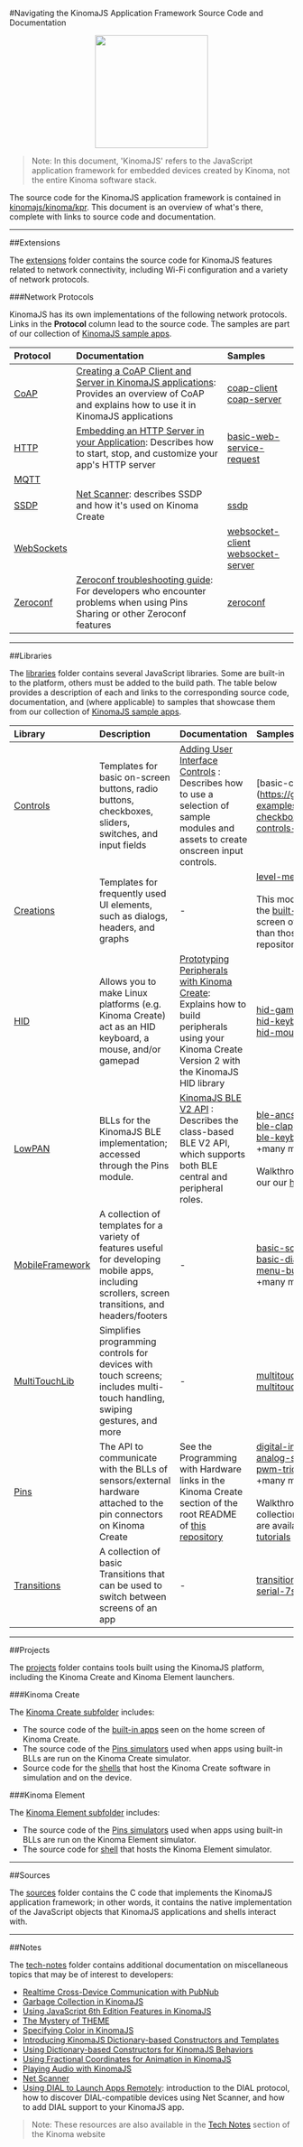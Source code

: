 #Navigating the KinomaJS Application Framework Source Code and Documentation

<p align="center"> <img src="http://kinoma.com/media/press-images/img/KinomaJS-sm.jpg" height="200" alt=""/></p>

> Note: In this document, 'KinomaJS' refers to the JavaScript application framework for embedded devices created by Kinoma, not the entire Kinoma software stack.

The source code for the KinomaJS application framework is contained in [kinomajs/kinoma/kpr](../kinoma/kpr). This document is an overview of what's there, complete with links to source code and documentation.

***

##Extensions

The [extensions](../kinoma/kpr/extensions) folder contains the source code for KinomaJS features related to network connectivity, including Wi-Fi configuration and a variety of network protocols.

###Network Protocols

KinomaJS has its own implementations of the following network protocols. Links in the **Protocol** column lead to the source code. The samples are part of our collection of [KinomaJS sample apps](https://github.com/Kinoma/KPR-examples).

| Protocol | Documentation | Samples |
| :-- 	| :-- | :-- |
| [CoAP](../kinoma/kpr/extensions/coap) | [Creating a CoAP Client and Server in KinomaJS applications](../kinoma/kpr/notes/tech-notes/coap-client-and-server-in-kinomajs/coap-client-and-server-in-kinomajs.md): Provides an overview of CoAP and explains how to use it in KinomaJS applications | [coap-client](https://github.com/Kinoma/KPR-examples/tree/master/coap-client)<BR>[coap-server](https://github.com/Kinoma/KPR-examples/tree/master/coap-server)
| [HTTP](../kinoma/kpr/sources) | [Embedding an HTTP Server in your Application](../kinoma/kpr/notes/tech-notes/embedding-an-http-server-in-your-application/embedding-an-http-server-in-your-application.md): Describes how to start, stop, and customize your app's HTTP server | [basic-web-service-request](https://github.com/Kinoma/KPR-examples/tree/master/basic-web-service-request)
| [MQTT](../kinoma/kpr/extensions/mqtt) |  | 
| [SSDP](../kinoma/kpr/extensions/ssdp)  | [Net Scanner](../kinoma/kpr/notes/tech-notes/net-scanner/net-scanner.md): describes SSDP and how it's used on Kinoma Create | [ssdp](https://github.com/Kinoma/KPR-examples/tree/master/ssdp) 
| [WebSockets](../kinoma/kpr/extensions/websocket) |  | [websocket-client](https://github.com/Kinoma/KPR-examples/tree/master/websocket-client)<BR>[websocket-server](https://github.com/Kinoma/KPR-examples/tree/master/websocket-server)
| [Zeroconf](../kinoma/kpr/extensions/zeroconf) |  [Zeroconf troubleshooting guide](../kinoma/kpr/notes/tech-notes/zero-conf-note/zero-conf-troubleshooting.md): For developers who encounter problems when using Pins Sharing or other Zeroconf features | [zeroconf](https://github.com/Kinoma/KPR-examples/tree/master/zeroconf)

***

##Libraries

The [libraries](../kinoma/kpr/libraries) folder contains several JavaScript libraries. Some are built-in to the platform, others must be added to the build path. The table below provides a description of each and links to the corresponding source code, documentation, and (where applicable) to samples that showcase them from our collection of [KinomaJS sample apps](https://github.com/Kinoma/KPR-examples).

| Library | Description |Documentation | Samples |
| :-- 	| :-- | :-- | :-- | 
| [Controls](../kinoma/kpr/libraries/Controls) 		| Templates for basic on-screen buttons, radio buttons, checkboxes, sliders, switches, and input fields | [Adding User Interface Controls](../kinoma/kpr/notes/tutorials/controls/controls.md) : Describes how to use a selection of sample modules and assets to create onscreen input controls. | [basic-checkbox] (https://github.com/Kinoma/KPR-examples/tree/master/basic-checkbox)<BR>[controls-buttons](https://github.com/Kinoma/KPR-examples/tree/master/controls-buttons)
| [Creations](../kinoma/kpr/libraries/Creations) 		| Templates for frequently used UI elements, such as dialogs, headers, and graphs | - | [level-meter](https://github.com/Kinoma/KPR-examples/tree/master/level-meter)<BR><BR>This module is mainly used by the [built-in apps](https://github.com/Kinoma/kinomajs/tree/master/kinoma/kpr/projects/create/apps) on the home screen of Kinoma Create, rather than those in the samples repository
| [HID](../kinoma/kpr/libraries/HID) 				| Allows you to make Linux platforms (e.g. Kinoma Create) act as an HID keyboard, a mouse, and/or gamepad | [Prototyping Peripherals with Kinoma Create](../kinoma/kpr/notes/tech-notes/prototyping-peripherals/prototyping-peripherals.md): Explains how to build peripherals using your Kinoma Create Version 2 with the KinomaJS HID library | [hid-gamepad](https://github.com/Kinoma/KPR-examples/tree/master/hid-gamepad)<BR>[hid-keyboard](https://github.com/Kinoma/KPR-examples/tree/master/hid-keyboard)<BR>[hid-mouse](https://github.com/Kinoma/KPR-examples/tree/master/hid-mouse)
| [LowPAN](../kinoma/kpr/libraries/LowPAN) 			| BLLs for the KinomaJS BLE implementation; accessed through the Pins module. | [KinomaJS BLE V2 API](../kinoma/kpr/libraries/doc/ble-v2.md) : Describes the class-based BLE V2 API, which supports both BLE central and peripheral roles. | [ble-ancs](https://github.com/Kinoma/KPR-examples/tree/master/ble-ancs/)<BR>[ble-clapper](https://github.com/Kinoma/KPR-examples/tree/master/ble-clapper)<BR>[ble-keyboard](https://github.com/Kinoma/KPR-examples/tree/master/ble-keyboard)<BR>+many more<BR><BR>Walkthrough tutorials available in our our [hardware tutorials](https://github.com/Kinoma/KPR-examples/tree/master/tutorials)
| [MobileFramework](../kinoma/kpr/libraries/MobileFramework) | A collection of templates for a variety of features useful for developing mobile apps, including scrollers, screen transitions, and headers/footers| - | [basic-scroller](https://github.com/Kinoma/KPR-examples/tree/master/basic-scroller)<BR>[basic-dialog](https://github.com/Kinoma/KPR-examples/tree/master/basic-dialog)<BR>[menu-button](https://github.com/Kinoma/KPR-examples/tree/master/menu-button)<BR>+many more
| [MultiTouchLib](../kinoma/kpr/libraries/MultiTouchLib) 	| Simplifies programming controls for devices with touch screens; includes multi-touch handling, swiping gestures, and more | - | [multitouch-picture](https://github.com/Kinoma/KPR-examples/tree/master/multitouch-picture)<BR>[multitouch-slide-browser](https://github.com/Kinoma/KPR-examples/tree/master/multitouch-slide-browser)
| [Pins](../kinoma/kpr/libraries/Pins/src) 			| The API to communicate with the BLLs of sensors/external hardware attached to the pin connectors on Kinoma Create | See the Programming with Hardware links in the Kinoma Create section of the root README of [this repository](https://github.com/Kinoma/kinomajs/) | [digital-in-hello-world](https://github.com/Kinoma/KPR-examples/tree/master/digital-in-hello-world)<BR>[analog-starter](https://github.com/Kinoma/KPR-examples/tree/master/analog-starter)<BR>[pwm-tricolor-led](https://github.com/Kinoma/KPR-examples/tree/master/pwm-tri-color-led)<BR>+many more<BR><BR>Walkthrough tutorials for a collection of common sensors are available in our our [hardware tutorials](https://github.com/Kinoma/KPR-examples/tree/master/tutorials)
| [Transitions](../kinoma/kpr/libraries/Transitions) 	| A collection of basic Transitions that can be used to switch between screens of an app | - | [transitions](https://github.com/Kinoma/KPR-examples/tree/master/transitions)<BR>[serial-7segment-display](https://github.com/Kinoma/KPR-examples/tree/master/serial-7segment-display)

***

##Projects

The [projects](../kinoma/kpr/projects) folder contains tools built using the KinomaJS platform, including the Kinoma Create and Kinoma Element launchers.

###Kinoma Create

The [Kinoma Create subfolder](../kinoma/kpr/projects/create) includes:

- The source code of the [built-in apps](../kinoma/kpr/projects/create/apps) seen on the home screen of Kinoma Create.
- The source code of the [Pins simulators](../kinoma/kpr/projects/create/shell/simulator) used when apps using built-in BLLs are run on the Kinoma Create simulator.
- Source code for the [shells](../kinoma/kpr/projects/create/shell) that host the Kinoma Create software in simulation and on the device.

###Kinoma Element

The [Kinoma Element subfolder](../kinoma/kpr/projects/element) includes:

- The source code of the [Pins simulators](../kinoma/kpr/projects/element/simulator) used when apps using built-in BLLs are run on the Kinoma Element simulator.
- The source code for [shell](../kinoma/kpr/projects/element/shell) that hosts the Kinoma Element simulator.


***

##Sources

The [sources](../kinoma/kpr/sources) folder contains the C code that implements the KinomaJS application framework; in other words, it contains the native implementation of the JavaScript objects that KinomaJS applications and shells interact with. 

***

##Notes

The [tech-notes](../kinoma/kpr/notes/tech-notes) folder contains additional documentation on miscellaneous topics that may be of interest to developers:

- [Realtime Cross-Device Communication with PubNub](../kinoma/kpr/notes/tech-notes/pubnub/pubnub.md)
- [Garbage Collection in KinomaJS](../kinoma/kpr/notes/tech-notes/garbage-collection-in-kinomajs/garbage-collection-in-kinomajs.md)
- [Using JavaScript 6th Edition Features in KinomaJS](../kinoma/kpr/notes/tech-notes/using-javascript-6th-edition-features-in-kinomajs/using-javascript-6th-edition-features-in-kinomajs.md)
- [The Mystery of THEME](../kinoma/kpr/notes/tech-notes/mystery-of-theme/mystery-of-theme.md)
- [Specifying Color in KinomaJS](../kinoma/kpr/notes/tech-notes/specifying-color-in-kinomajs/specifying-color-in-kinomajs.md)
- [Introducing KinomaJS Dictionary-based Constructors and Templates](../kinoma/kpr/notes/tech-notes/introducing-kinomajs-dictionary-based-constructors-and-templates/introducing-kinomajs-dictionary-based-constructors-and-templates.md)
- [Using Dictionary-based Constructors for KinomaJS Behaviors](../kinoma/kpr/notes/tech-notes/using-dictionary-based-constructors-for-kinomajs-behaviors/using-dictionary-based-constructors-for-kinomajs-behaviors.md)
- [Using Fractional Coordinates for Animation in KinomaJS](../kinoma/kpr/notes/tech-notes/using-fractional-coordinates-for-animation-in-kinomajs/using-fractional-coordinates-for-animation-in-kinomajs.md)
- [Playing Audio with KinomaJS](../kinoma/kpr/notes/tech-notes/playing-audio-kinomajs/playing-audio-kinomajs.md)
- [Net Scanner](../kinoma/kpr/notes/tech-notes/net-scanner/net-scanner.md)
- [Using DIAL to Launch Apps Remotely](../kinoma/kpr/notes/create-notes/using-dial-to-launch-apps-remotely/using-dial-to-launch-apps-remotely.md): introduction to the DIAL protocol, how to discover DIAL-compatible devices using Net Scanner, and how to add DIAL support to your KinomaJS app.

> Note: These resources are also available in the [Tech Notes](http://kinoma.com/develop/documentation/technotes/) section of the Kinoma website



